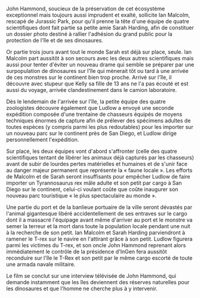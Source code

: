 John Hammond, soucieux de la préservation de cet écosystème exceptionnel mais toujours aussi imprudent et exalté, sollicite Ian Malcolm, rescapé de Jurassic Park, pour qu'il prenne la tête d'une équipe de quatre scientifiques dont fait partie sa petite amie Sarah Harding, afin de constituer un dossier photo destiné à rallier l'adhésion du grand public pour la protection de l'île et de ses dinosaures.

Or partie trois jours avant tout le monde Sarah est déjà sur place, seule. Ian Malcolm part aussitôt à son secours avec les deux autres scientifiques mais aussi pour tenter d'éviter un nouveau drame qui semble se préparer par une surpopulation de dinosaures sur l'île qui mènerait tôt ou tard à une arrivée de ces monstres sur le continent bien trop proche. Arrivé sur l'île, il découvre avec stupeur que Kelly sa fille de 13 ans ne l'a pas écouté et est aussi du voyage, arrivée clandestinement dans le camion laboratoire.

Dès le lendemain de l'arrivée sur l'île, la petite équipe des quatre zoologistes découvre également que Ludlow a envoyé une seconde expédition composée d'une trentaine de chasseurs équipés de moyens techniques énormes de capture afin de prélever des spécimens adultes de toutes espèces (y compris parmi les plus redoutables) pour les importer sur un nouveau parc sur le continent près de San Diego, et Ludlow dirige personnellement l'expédition.

Sur place, les deux équipes vont d'abord s'affronter (celle des quatre scientifiques tentant de libérer les animaux déjà capturés par les chasseurs) avant de subir de lourdes pertes matérielles et humaines et de s'unir face au danger majeur permanent que représente la « faune locale ». Les efforts de Malcolm et de Sarah seront insuffisants pour empêcher Ludlow de faire importer un Tyrannosaurus rex mâle adulte et son petit par cargo à San Diego sur le continent, celui-ci voulant coûte que coûte inaugurer son nouveau parc touristique « le plus spectaculaire au monde ».

Une partie du port et de la banlieue portuaire de la ville seront dévastés par l'animal gigantesque libéré accidentellement de ses entraves sur le cargo dont il a massacré l'équipage avant même d'arriver au port et le monstre va semer la terreur et la mort dans toute la population locale pendant une nuit à la recherche de son petit. Ian Malcolm et Sarah Harding parviendront à ramener le T-rex sur le navire en l'attirant grâce à son petit. Ludlow figurera parmi les victimes du T-rex, et son oncle John Hammond reprenant alors immédiatement le contrôle de la présidence d'InGen fera aussitôt reconduire sur l'île le T-Rex et son petit par le même cargo escorté de toute une armada navale militaire.

Le film se conclut sur une interview télévisée de John Hammond, qui demande instamment que les îles deviennent des réserves naturelles pour les dinosaures et que l'homme ne cherche plus à y intervenir.
